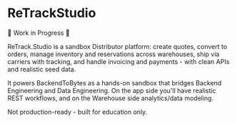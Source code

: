 # ReTrackStudio

🚧 Work in Progress 🚧  

ReTrack.Studio is a sandbox Distributor platform: create quotes, convert to orders, manage inventory and reservations across warehouses, ship via carriers with tracking, and handle invoicing and payments - with clean APIs and realistic seed data.

It powers BackendToBytes as a hands-on sandbox that bridges Backend Engineering and Data Engineering. On the app side you'll have realistic REST workflows, and on the Warehouse side analytics/data modeling.

Not production-ready - built for education only.
